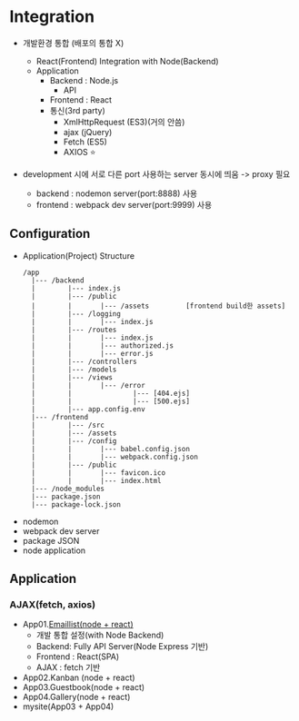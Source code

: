 # Integration

* 개발환경 통합 (배포의 통합 X)
    * React(Frontend) Integration with Node(Backend)
    * Application
        * Backend : Node.js
            * API
        * Frontend : React
        * 통신(3rd party)
            * XmlHttpRequest (ES3)(거의 안씀)
            * ajax (jQuery)
            * Fetch (ES5)
            * AXIOS :star:

* development 시에 서로 다른 port 사용하는 server 동시에 띄움 -> proxy 필요
    * backend : nodemon server(port:8888) 사용
    * frontend : webpack dev server(port:9999) 사용

## Configuration

* Application(Project) Structure
    ```text
    /app
      |--- /backend
      |        |--- index.js
      |        |--- /public
      |        |       |--- /assets         [frontend build한 assets]
      |        |--- /logging
      |        |       |--- index.js
      |        |--- /routes
      |        |       |--- index.js
      |        |       |--- authorized.js
      |        |       |--- error.js
      |        |--- /controllers
      |        |--- /models
      |        |--- /views
      |        |       |--- /error
      |        |               |--- [404.ejs]
      |        |               |--- [500.ejs]
      |        |--- app.config.env
      |--- /frontend
      |        |--- /src
      |        |--- /assets
      |        |--- /config
      |        |       |--- babel.config.json
      |        |       |--- webpack.config.json
      |        |--- /public
      |        |       |--- favicon.ico
      |        |       |--- index.html
      |--- /node_modules
      |--- package.json
      |--- package-lock.json
    ```
* nodemon
* webpack dev server
* package JSON
* node application

## Application

### AJAX(fetch, axios)

* App01.[Emaillist(node + react)](emaillist)
    * 개발 통합 설정(with Node Backend)
    * Backend: Fully API Server(Node Express 기반)
    * Frontend : React(SPA)
    * AJAX : fetch 기반
* App02.Kanban (node + react)
* App03.Guestbook(node + react)
* App04.Gallery(node + react)
* mysite(App03 + App04)